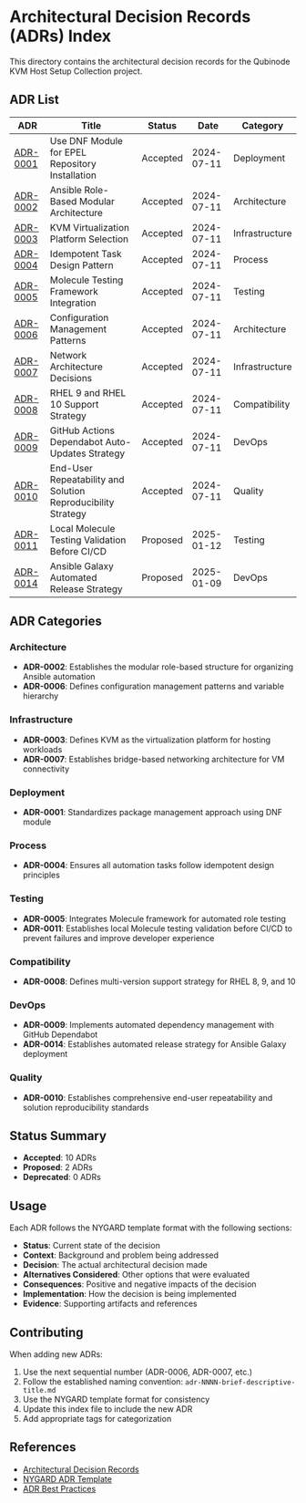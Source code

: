 # Architectural Decision Records (ADRs) Index

This directory contains the architectural decision records for the Qubinode KVM Host Setup Collection project.

## ADR List

| ADR | Title | Status | Date | Category |
|-----|-------|--------|------|----------|
| [ADR-0001](adr-0001-use-dnf-module-for-epel-repository-installation.md) | Use DNF Module for EPEL Repository Installation | Accepted | 2024-07-11 | Deployment |
| [ADR-0002](adr-0002-ansible-role-based-modular-architecture.md) | Ansible Role-Based Modular Architecture | Accepted | 2024-07-11 | Architecture |
| [ADR-0003](adr-0003-kvm-virtualization-platform-selection.md) | KVM Virtualization Platform Selection | Accepted | 2024-07-11 | Infrastructure |
| [ADR-0004](adr-0004-idempotent-task-design-pattern.md) | Idempotent Task Design Pattern | Accepted | 2024-07-11 | Process |
| [ADR-0005](adr-0005-molecule-testing-framework-integration.md) | Molecule Testing Framework Integration | Accepted | 2024-07-11 | Testing |
| [ADR-0006](adr-0006-configuration-management-patterns.md) | Configuration Management Patterns | Accepted | 2024-07-11 | Architecture |
| [ADR-0007](adr-0007-network-architecture-decisions.md) | Network Architecture Decisions | Accepted | 2024-07-11 | Infrastructure |
| [ADR-0008](adr-0008-rhel-9-and-rhel-10-support-strategy.md) | RHEL 9 and RHEL 10 Support Strategy | Accepted | 2024-07-11 | Compatibility |
| [ADR-0009](adr-0009-github-actions-dependabot-auto-updates-strategy.md) | GitHub Actions Dependabot Auto-Updates Strategy | Accepted | 2024-07-11 | DevOps |
| [ADR-0010](adr-0010-end-user-repeatability-and-solution-reproducibility-strategy.md) | End-User Repeatability and Solution Reproducibility Strategy | Accepted | 2024-07-11 | Quality |
| [ADR-0011](adr-0011-local-molecule-testing-validation-before-cicd.md) | Local Molecule Testing Validation Before CI/CD | Proposed | 2025-01-12 | Testing |
| [ADR-0014](ADR-0014-ANSIBLE-GALAXY-AUTOMATED-RELEASE-STRATEGY.md) | Ansible Galaxy Automated Release Strategy | Proposed | 2025-01-09 | DevOps |

## ADR Categories

### Architecture
- **ADR-0002**: Establishes the modular role-based structure for organizing Ansible automation
- **ADR-0006**: Defines configuration management patterns and variable hierarchy

### Infrastructure  
- **ADR-0003**: Defines KVM as the virtualization platform for hosting workloads
- **ADR-0007**: Establishes bridge-based networking architecture for VM connectivity

### Deployment
- **ADR-0001**: Standardizes package management approach using DNF module

### Process
- **ADR-0004**: Ensures all automation tasks follow idempotent design principles

### Testing
- **ADR-0005**: Integrates Molecule framework for automated role testing
- **ADR-0011**: Establishes local Molecule testing validation before CI/CD to prevent failures and improve developer experience

### Compatibility
- **ADR-0008**: Defines multi-version support strategy for RHEL 8, 9, and 10

### DevOps
- **ADR-0009**: Implements automated dependency management with GitHub Dependabot
- **ADR-0014**: Establishes automated release strategy for Ansible Galaxy deployment

### Quality
- **ADR-0010**: Establishes comprehensive end-user repeatability and solution reproducibility standards

## Status Summary
- **Accepted**: 10 ADRs
- **Proposed**: 2 ADRs
- **Deprecated**: 0 ADRs

## Usage

Each ADR follows the NYGARD template format with the following sections:
- **Status**: Current state of the decision
- **Context**: Background and problem being addressed
- **Decision**: The actual architectural decision made
- **Alternatives Considered**: Other options that were evaluated
- **Consequences**: Positive and negative impacts of the decision
- **Implementation**: How the decision is being implemented
- **Evidence**: Supporting artifacts and references

## Contributing

When adding new ADRs:
1. Use the next sequential number (ADR-0006, ADR-0007, etc.)
2. Follow the established naming convention: `adr-NNNN-brief-descriptive-title.md`
3. Use the NYGARD template format for consistency
4. Update this index file to include the new ADR
5. Add appropriate tags for categorization

## References

- [Architectural Decision Records](https://adr.github.io/)
- [NYGARD ADR Template](https://github.com/joelparkerhenderson/architecture-decision-record/blob/main/templates/decision-record-template-by-michael-nygard/index.md)
- [ADR Best Practices](https://docs.aws.amazon.com/prescriptive-guidance/latest/architectural-decision-records/)
